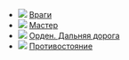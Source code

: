 * ![](/books/sf_history/Дмитрий%20Шидловский/Враги.jpg) [Враги](/books/sf_history/Дмитрий%20Шидловский/Враги)
* ![](/books/sf_history/Дмитрий%20Шидловский/Мастер.jpg) [Мастер](/books/sf_history/Дмитрий%20Шидловский/Мастер)
* ![](/books/sf_history/Дмитрий%20Шидловский/Орден.%20Дальняя%20дорога.jpg) [Орден. Дальняя дорога](/books/sf_history/Дмитрий%20Шидловский/Орден.%20Дальняя%20дорога)
* ![](/books/sf_history/Дмитрий%20Шидловский/Противостояние.jpg) [Противостояние](/books/sf_history/Дмитрий%20Шидловский/Противостояние)